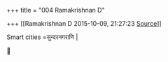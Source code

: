 +++
title = "004 Ramakrishnan D"

+++
[[Ramakrishnan D	2015-10-09, 21:27:23 [Source](https://groups.google.com/g/samskrita/c/krKkBlbxS-M)]]



Smart cities =सुन्दरनगराणि \|




